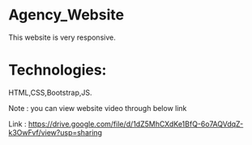 # Agency_Website
This website is very responsive.

# Technologies:
HTML,CSS,Bootstrap,JS.

Note : you can view website video through below link 


Link : https://drive.google.com/file/d/1dZ5MhCXdKe1BfQ-6o7AQVdqZ-k3OwFvf/view?usp=sharing
